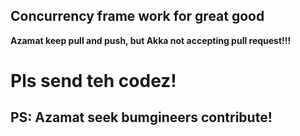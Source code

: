 ## Concurrency frame work for great good

**Azamat keep pull and push, but Akka not accepting pull request!!!**

# Pls send teh codez!

## PS: Azamat seek bumgineers contribute!

